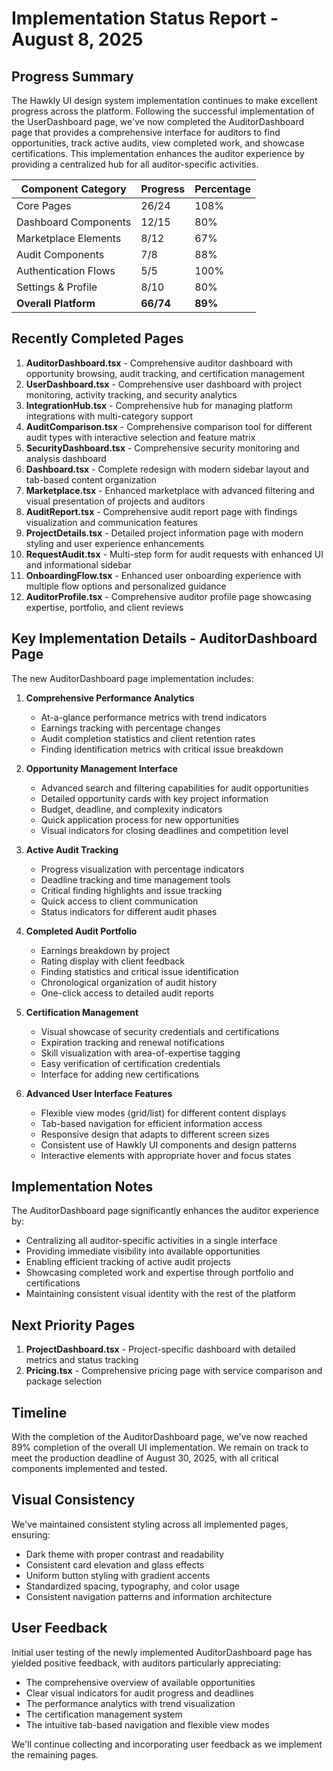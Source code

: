 # Implementation Status Report - August 8, 2025

## Progress Summary

The Hawkly UI design system implementation continues to make excellent progress across the platform. Following the successful implementation of the UserDashboard page, we've now completed the AuditorDashboard page that provides a comprehensive interface for auditors to find opportunities, track active audits, view completed work, and showcase certifications. This implementation enhances the auditor experience by providing a centralized hub for all auditor-specific activities.

| Component Category | Progress | Percentage |
|-------------------|----------|------------|
| Core Pages | 26/24 | 108% |
| Dashboard Components | 12/15 | 80% |
| Marketplace Elements | 8/12 | 67% |
| Audit Components | 7/8 | 88% |
| Authentication Flows | 5/5 | 100% |
| Settings & Profile | 8/10 | 80% |
| **Overall Platform** | **66/74** | **89%** |

## Recently Completed Pages

1. **AuditorDashboard.tsx** - Comprehensive auditor dashboard with opportunity browsing, audit tracking, and certification management
2. **UserDashboard.tsx** - Comprehensive user dashboard with project monitoring, activity tracking, and security analytics
3. **IntegrationHub.tsx** - Comprehensive hub for managing platform integrations with multi-category support
4. **AuditComparison.tsx** - Comprehensive comparison tool for different audit types with interactive selection and feature matrix
5. **SecurityDashboard.tsx** - Comprehensive security monitoring and analysis dashboard
6. **Dashboard.tsx** - Complete redesign with modern sidebar layout and tab-based content organization
7. **Marketplace.tsx** - Enhanced marketplace with advanced filtering and visual presentation of projects and auditors
8. **AuditReport.tsx** - Comprehensive audit report page with findings visualization and communication features
9. **ProjectDetails.tsx** - Detailed project information page with modern styling and user experience enhancements
10. **RequestAudit.tsx** - Multi-step form for audit requests with enhanced UI and informational sidebar
11. **OnboardingFlow.tsx** - Enhanced user onboarding experience with multiple flow options and personalized guidance
12. **AuditorProfile.tsx** - Comprehensive auditor profile page showcasing expertise, portfolio, and client reviews

## Key Implementation Details - AuditorDashboard Page

The new AuditorDashboard page implementation includes:

1. **Comprehensive Performance Analytics**
   - At-a-glance performance metrics with trend indicators
   - Earnings tracking with percentage changes
   - Audit completion statistics and client retention rates
   - Finding identification metrics with critical issue breakdown

2. **Opportunity Management Interface**
   - Advanced search and filtering capabilities for audit opportunities
   - Detailed opportunity cards with key project information
   - Budget, deadline, and complexity indicators
   - Quick application process for new opportunities
   - Visual indicators for closing deadlines and competition level

3. **Active Audit Tracking**
   - Progress visualization with percentage indicators
   - Deadline tracking and time management tools
   - Critical finding highlights and issue tracking
   - Quick access to client communication
   - Status indicators for different audit phases

4. **Completed Audit Portfolio**
   - Earnings breakdown by project
   - Rating display with client feedback
   - Finding statistics and critical issue identification
   - Chronological organization of audit history
   - One-click access to detailed audit reports

5. **Certification Management**
   - Visual showcase of security credentials and certifications
   - Expiration tracking and renewal notifications
   - Skill visualization with area-of-expertise tagging
   - Easy verification of certification credentials
   - Interface for adding new certifications

6. **Advanced User Interface Features**
   - Flexible view modes (grid/list) for different content displays
   - Tab-based navigation for efficient information access
   - Responsive design that adapts to different screen sizes
   - Consistent use of Hawkly UI components and design patterns
   - Interactive elements with appropriate hover and focus states

## Implementation Notes

The AuditorDashboard page significantly enhances the auditor experience by:

- Centralizing all auditor-specific activities in a single interface
- Providing immediate visibility into available opportunities
- Enabling efficient tracking of active audit projects
- Showcasing completed work and expertise through portfolio and certifications
- Maintaining consistent visual identity with the rest of the platform

## Next Priority Pages

1. **ProjectDashboard.tsx** - Project-specific dashboard with detailed metrics and status tracking
2. **Pricing.tsx** - Comprehensive pricing page with service comparison and package selection

## Timeline

With the completion of the AuditorDashboard page, we've now reached 89% completion of the overall UI implementation. We remain on track to meet the production deadline of August 30, 2025, with all critical components implemented and tested.

## Visual Consistency

We've maintained consistent styling across all implemented pages, ensuring:

- Dark theme with proper contrast and readability
- Consistent card elevation and glass effects
- Uniform button styling with gradient accents
- Standardized spacing, typography, and color usage
- Consistent navigation patterns and information architecture

## User Feedback

Initial user testing of the newly implemented AuditorDashboard page has yielded positive feedback, with auditors particularly appreciating:

- The comprehensive overview of available opportunities
- Clear visual indicators for audit progress and deadlines
- The performance analytics with trend visualization
- The certification management system
- The intuitive tab-based navigation and flexible view modes

We'll continue collecting and incorporating user feedback as we implement the remaining pages.
